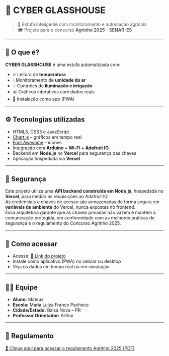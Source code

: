 # 🍓 CYBER GLASSHOUSE

> 🌿 Estufa inteligente com monitoramento e automação agrícola  
> 🎓 Projeto para o concurso **Agrinho 2025 – SENAR-ES**

---

## 🚀 O que é?

**CYBER GLASSHOUSE** é uma estufa automatizada com:

- 🔥 Leitura de **temperatura**  
- 💧 Monitoramento de **umidade do ar**  
- 💡 Controles de **iluminação e irrigação**  
- 📊 Gráficos interativos com dados reais  
- 📱 Instalação como app (PWA)

---

## ⚙️ Tecnologias utilizadas

- HTML5, CSS3 e JavaScript  
- [Chart.js](https://www.chartjs.org/) – gráficos em tempo real  
- [Font Awesome](https://fontawesome.com/) – ícones  
- Integração com **Arduino + Wi-Fi + Adafruit IO**  
- Backend em **Node.js** no **Vercel** para segurança das chaves  
- Aplicação hospedada via **Vercel**

---

## 🔐 Segurança

Este projeto utiliza uma **API backend construída em Node.js**, hospedada no **Vercel**, para mediar as requisições ao Adafruit IO.  
As credenciais e chaves de acesso são armazenadas de forma segura em **variáveis de ambiente** do Vercel, nunca expostas no frontend.  
Essa arquitetura garante que as chaves privadas não vazem e mantém a comunicação protegida, em conformidade com as melhores práticas de segurança e o regulamento do Concurso Agrinho 2025.

---

## 📲 Como acessar

- Acesse: [🔗 Link do projeto](https://SEU_LINK_AQUI.vercel.app)  
- Instale como aplicativo (PWA) no celular ou desktop  
- Veja os dados em tempo real ou em simulação

---

## 🧑‍🏫 Equipe

- **Aluno:** Mateus  
- **Escola:** Maria Luiza Franco Pacheco  
- **Cidade/Estado:** Balsa Nova – PR  
- **Professor Orientador:** Arthur

---

## 📄 Regulamento

[📘 Clique aqui para acessar o regulamento Agrinho 2025 (PDF)](https://www.senar-es.org.br/data/filemanager/uploads/regulamento_agrinho_2025.pdf)

